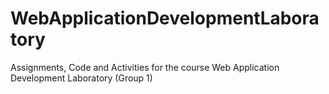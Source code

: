 # WebApplicationDevelopmentLaboratory
Assignments, Code and Activities for the course Web Application Development Laboratory (Group 1)

